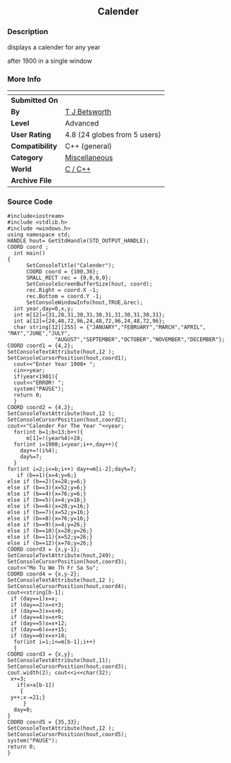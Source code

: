 ﻿<div align="center">

## Calender


</div>

### Description

displays a calender for any year

after 1900 in a single window
 
### More Info
 


<span>             |<span>
---                |---
**Submitted On**   |
**By**             |[T J Betsworth](https://github.com/Planet-Source-Code/PSCIndex/blob/master/ByAuthor/t-j-betsworth.md)
**Level**          |Advanced
**User Rating**    |4.8 (24 globes from 5 users)
**Compatibility**  |C\+\+ \(general\)
**Category**       |[Miscellaneous](https://github.com/Planet-Source-Code/PSCIndex/blob/master/ByCategory/miscellaneous__3-1.md)
**World**          |[C / C\+\+](https://github.com/Planet-Source-Code/PSCIndex/blob/master/ByWorld/c-c.md)
**Archive File**   |[](https://github.com/Planet-Source-Code/t-j-betsworth-calender__3-11807/archive/master.zip)





### Source Code

```
#include<iostream>
#include <stdlib.h>
#include <windows.h>
using namespace std;
HANDLE hout= GetStdHandle(STD_OUTPUT_HANDLE);
COORD coord ;
  int main()
{
      SetConsoleTitle("Calender");
      COORD coord = {100,36};
      SMALL_RECT rec = {0,0,0,0};
      SetConsoleScreenBufferSize(hout, coord);
      rec.Right = coord.X -1;
      rec.Bottom = coord.Y -1;
      SetConsoleWindowInfo(hout,TRUE,&rec);
  int year,day=0,x,y;
  int m[12]={31,28,31,30,31,30,31,31,30,31,30,31};
  int a[12]={24,48,72,96,24,48,72,96,24,48,72,96};
  char string[12][255] = {"JANUARY","FEBRUARY","MARCH","APRIL", "MAY","JUNE","JULY",
               "AUGUST","SEPTEMBER","OCTOBER","NOVEMBER","DECEMBER"};
COORD coord1 = {4,2};
SetConsoleTextAttribute(hout,12 );
SetConsoleCursorPosition(hout,coord1);
  cout<<"Enter Year 1900+ ";
  cin>>year;
  if(year<1901){
  cout<<"ERROR! ";
  system("PAUSE");
  return 0;
  }
COORD coord2 = {4,2};
SetConsoleTextAttribute(hout,12 );
SetConsoleCursorPosition(hout,coord2);
cout<<"Calender For The Year "<<year;
  for(int b=1;b<13;b++){
      m[1]=!(year%4)+28;
  for(int i=1900;i<year;i++,day++){
    day+=!(i%4);
    day%=7;
  }
for(int i=2;i<=b;i++) day+=m[i-2];day%=7;
   if (b==1){x=4;y=6;}
else if (b==2){x=28;y=6;}
else if (b==3){x=52;y=6;}
else if (b==4){x=76;y=6;}
else if (b==5){x=4;y=16;}
else if (b==6){x=28;y=16;}
else if (b==7){x=52;y=16;}
else if (b==8){x=76;y=16;}
else if (b==9){x=4;y=26;}
else if (b==10){x=28;y=26;}
else if (b==11){x=52;y=26;}
else if (b==12){x=76;y=26;}
COORD coord3 = {x,y-1};
SetConsoleTextAttribute(hout,249);
SetConsoleCursorPosition(hout,coord3);
cout<<"Mo Tu We Th Fr Sa Su";
COORD coord4 = {x,y-2};
SetConsoleTextAttribute(hout,12 );
SetConsoleCursorPosition(hout,coord4);
cout<<string[b-1];
 if (day==1)x=x;
 if (day==2)x=x+3;
 if (day==3)x=x+6;
 if (day==4)x=x+9;
 if (day==5)x=x+12;
 if (day==6)x=x+15;
 if (day==0)x=x+18;
  for(int i=1;i<=m[b-1];i++)
  {
COORD coord3 = {x,y};
SetConsoleTextAttribute(hout,11);
SetConsoleCursorPosition(hout,coord3);
cout.width(2); cout<<i<<char(32);
 x+=3;
   if(x>a[b-1])
    {
 y++;x-=21;}
     }
  day=0;
}
COORD coord5 = {35,33};
SetConsoleTextAttribute(hout,12 );
SetConsoleCursorPosition(hout,coord5);
system("PAUSE");
return 0;
}
```

